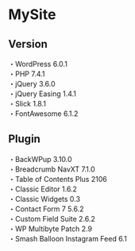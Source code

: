 # MySite
## Version
・WordPress 6.0.1  
・PHP 7.4.1  
・jQuery 3.6.0  
・jQuery Easing 1.4.1  
・Slick 1.8.1  
・FontAwesome 6.1.2
## Plugin
・BackWPup 3.10.0  
・Breadcrumb NavXT 7.1.0  
・Table of Contents Plus 2106  
・Classic Editor 1.6.2  
・Classic Widgets 0.3  
・Contact Form 7 5.6.2  
・Custom Field Suite 2.6.2    
・WP Multibyte Patch 2.9　  
・Smash Balloon Instagram Feed 6.1  
